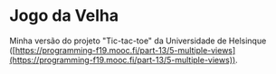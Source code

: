 ﻿# Jogo da Velha

Minha versão do projeto "Tic-tac-toe" da Universidade de Helsinque ([https://programming-f19.mooc.fi/part-13/5-multiple-views](https://programming-f19.mooc.fi/part-13/5-multiple-views)).
